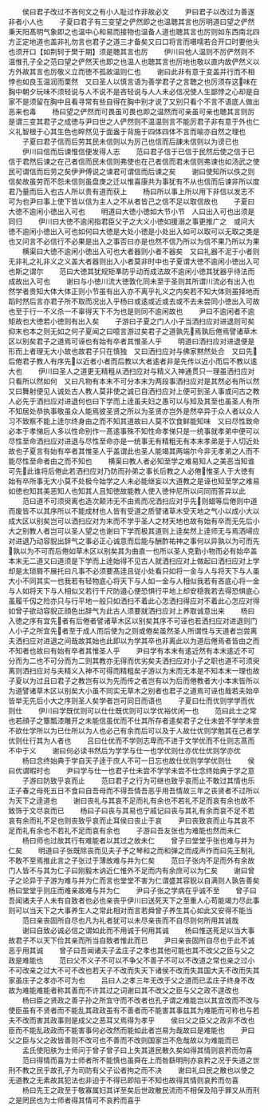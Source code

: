 <!-- { "loadSidebar": true } -->
　　侯曰君子改过不吝何文之有小人耻过作非故必文
　　尹曰君子以改过为善遂非者小人也
　　子夏曰君子有三变望之俨然即之也温聴其言也厉明道曰望之俨然秉天阳髙明气象即之也温中心和易而接物也温备人道也聴其言也厉则如东西南北四方正定地道也盖非礼勿言也君子之道三才备矣又曰口将言而嗫嚅若合开口时要他头也须开口【如荆轲于樊于期】须是聴其言也厉
　　伊川曰他人温则不厉俨然则不温惟孔子全之范曰望之俨然天也即之也温人也聴其言也厉地也敬以直内故俨然义以方外故其言也厉敬义立而徳不孤故温则仁也
　　谢曰此非有意于变盖并行而不相悖也如良玉温润而栗然　又曰圣人以慎言语为善学君子之言聴之也厉须存这味在胸中朝夕玩味不须轻说与人不说不是吝轻说与人人未必信况使人生鄙悖之心却是自家不是须留在胸中且看寻常有些自得在胸中别才说了又别只看个不言不语底人做出恶来也毒
　　杨曰望之俨然而可畏虽可畏也即之温然而可亲虽可亲也聴其言则厉是谓三变其君子之成徳与尹曰世之人俨然则不温温则言不能厉君子非有意于外也仁义礼智根于心其生色也睟然见于面盎于背施于四体四体不言而喻亦自然之理也
　　子夏曰君子信而后劳其民未信则以为厉己也信而后諌未信则以为谤已也
　　伊川曰信而后谏惟信便发得人志
　　范曰君子信于已信于民然后使之信于已信于君然后谏之在己者信而民未信则弗使也在己者信而君未信则弗谏也如汤武之使民可谓信而后劳之矣伊尹傅说之谏君可谓信而后谏之矣
　　谢曰使知所以佚之则信矣故虽劳而不怨未信则虽盘庚之迁以惟喜康共为事犹有不从也信而后谏非所以度君乃量而后入也古人所以贵有道而获上
　　杨曰所以事上所以用下非信以发志不可为也尹曰事上使下皆以信为主人之不从者皆己之信不足以取信故也
　　子夏曰大徳不逾闲小徳出入可也
　　明道曰大徳小徳如大节小节　人曰出入可也出须是同归
　　伊川曰大徳不逾闲指君臣父子之大义小徳如援溺之事更推广之　或问大徳不逾闲小徳出入可也如何曰大徳是大处小徳是小处出入如可以取可以无取之类是也又问言不必信行不必果是出入之事否曰亦是也然不信乃所以为信不果乃所以为果
　　横渠曰大徳不逾闲小徳出入可也大者器则小者不器矣　又曰礼器不泥于小者则无非礼之礼非义之义盖大者器则出入小者莫非时中也子夏谓大徳不逾闲小徳出入可也斯之谓尔
　　范曰大徳其犹规矩凖防乎动而成法故不逾闲小徳其犹器乎待法而成故出入可也
　　谢曰与小徳川流大徳敦化同未至于圣则其所谓川流必有出入也然学者贵知大体大体正则小节虽有出入亦不离乎礼义之内矣若不知大体则虽择地而蹈时然后言亦君子所不取而况出入乎杨曰或逺或近或去或不去未尝同小徳出入可故也至于行一不义杀一不辜得天下不为也是则同不逾闲故也
　　尹曰不逾闲者不逾矩故也大徳若小徳则有出入矣
　　子游曰子夏之门人小子当洒扫应对进退则可矣抑末也本之则无如之何子夏闻之曰噫言游过矣君子之道孰先焉孰后倦焉譬诸草木区以别矣君子之道焉可诬也有始有卒者其惟圣人乎
　　明道曰洒扫应对进退便是形而上者理无大小故也故君子只在慎独　又曰洒扫应对与佛家黙然处合　又曰先后倦君子教人有序先以近者小者而后教以大者逺者非是先传以近小而后不教以逺大也
　　伊川曰圣人之道更无精粗从洒扫应对与精义入神通贯只一理虽洒扫应对只看所以然如何　又曰凡物有本末不可分本末为两段事洒扫应对是其然必有所以然　又曰舞射便见人诚处古人教人莫非使之诚已自洒扫应对上便可到圣人事或问古之教人必先于洒扫应对进退何也曰下学而上逹虽夫妇之愚可以与知及其至也虽圣人有所不知居处恭执事敬虽众人能焉彼圣贤之所以为圣贤亦岂外是然卒异于众人者以众人习不致察不能上逹尔终身由之而不知其道故曰人莫不饮食鲜能知味　又曰尽性致命必本于孝悌后人多以性命别作一髙逺事殊不知性命孝悌只是一统事就孝弟中便可以尽性至命洒扫应对进退与尽性至命亦是一统事无有精粗无有本末孝弟是于人切近处故也子夏言有始有卒者其惟圣人乎盖谓此也圣人能竭其两端尔今非无孝弟之人而不能尽性至命者由之而不知也
　　横渠曰教人者必知至学之难易知人之美恶当知谁可先此谁将后倦此若洒扫应对乃防而孙弟之事长后教之人必倦惟圣人于大徳有始有卒所事无大小莫不处极今始学之人未必能继妄以大道教之是诬也知至学之难易如徳也知其美恶知人也知其人且知徳故能教人使入徳仲尼所以问同而答异以此
　　范曰道不可须臾离也造次颠沛无不由焉而况洒扫应对乎先则蜡等后倦则中道而废皆不以其序所以不能成材也人皆有受道之质譬诸草木受天地之气小以成小大以成大区以别矣岂可以洒扫应对为末而不学乎圣人之材天地也故有始有卒而无先后小大之别教人者岂可以圣人望之也谢曰下学而极其道则上逹矣然上逹师无与焉洒埽应对进退乃动容貎出辞气之事必正心诚意而后能与酬酢祐神之事何以异孰以为可而先孰以为不可而后倦如草木区以别矣其为曲直一也所以圣人克勤小物而必有始卒盖本末无二道又曰道须是下学而上逹始得不见古人就洒扫应对上做起曰洒扫应对上学却是太琐屑不展托曰凡事不必须要髙逹且従小处看只如将一金与人与将天下与人虽大小不同其实一也我若有轻物底心将天下与人如一金与人相似我若有吝底心将一金与人如将天下与人相似又若行千尺防邉心便恐惧行平地上却安穏我若去得恐惧底心虽履千仭之险亦只与行平地一般只如洒扫不着此心怎洒扫得应对不着此心怎应对得如曾子欲动容貎正顔色出辞气为此古人须要就洒扫应对上养取诚意出来
　　杨曰入徳之序有宜先者有后倦者譬诸草木区以别矣其序不可诬也若洒扫应对进退则门人小子之所宜先者至于成人而后使为之则或倦矣虽然圣人所谓性与天道者岂尝离夫洒扫应对进退之间哉故其始也此即以为学其卒也非离此以为道后倦焉者皆由之而不知者也故曰有始有卒者其惟圣人乎
　　尹曰学有本末有逺近然有本末逺近不可分而为二也不可分而为二则其教亦无得而优劣矣夫洒扫应对小子之职也道不可须臾离则洒扫应对与夫精义入神不可得而精粗矣子游以为末而无本是不知本末一理也故子夏以为过且曰君子之教岂有以为先而传之者岂有以为后而倦教者大小本末皆所以为道譬诸草木区以别矣大小虽不同实无草木之别者也君子之道焉可诬也哉若夫始卒皆举无先后小大之序则圣人矣学者岂可同日而语也
　　子夏曰仕而优则学学而优则仕
　　伊川曰学既优则可以仕仕既优则可以学优裕优闲一也
　　范曰此士之常也若顔子之簟瓢漆雕开之未能信虽优而不仕其所存者逺矣君子之仕未尝不学学未尝不欲仕学所以为已仕所以为人也必己有余而后可以及于人故仕优则学勉其在己者学优则仕行其为人者也
　　吕曰仕优而不学则志卑而不进于文学优而不仕则志髙而不中于义
　　谢曰何必读书然后为学学与仕一也学优则仕亦优仕优则学亦优
　　杨曰念终始典于学自天子逹于庶人不可一日忘也故仕优则学学优则仕
　　侯曰优谓暇时也
　　尹曰学与仕一也君子仕未尝不学学未尝不仕念终始典于学之意
　　子游曰防致乎哀而止
　　范曰君子之行为可继也致乎哀而止不敢过其情也乐正子春之母死五日不食曰自吾母而不得吾情吾恶乎用吾情故三年之丧贤者不过所以为天下之逹道也
　　谢曰丧礼与其哀不足而礼有余也不若礼不足而哀有余也故不致饰于文尽哀而已
　　杨曰子曰丧与其易也宁戚记曰丧与其礼有余而哀不足不若哀有余而礼不足也则丧致乎哀而止耳侯曰丧止于哀
　　尹曰丧致哀而止与其哀不足而礼有余也不若礼不足而哀有余也
　　子游曰吾友张也为难能也然而未仁
　　杨曰师也过故其行有难能者以其过之故未仁
　　曾子曰堂堂乎张也难与并为仁矣
　　明道曰子张既除丧而见夫子予之琴和之而和弹之而成声作而曰先王制礼不敢不至焉推此言之子张过于薄故难与并为仁矣
　　范曰子张内不足而外有余故门人皆不与其为仁子曰刚毅木讷近仁惟外不足而内有余庶可以为仁矣
　　谢曰曾子之论异于子游为难与并为仁而言也堂堂不害为仁谓盛其容貎以自满则人孰告善矣杨曰堂堂乎则庄而难亲故难与并为仁
　　尹曰子张之学病在乎诚不至
　　曾子曰吾闻诸夫子人未有自致者也必也亲丧乎伊川曰送死天下之至重人心苟能竭力尽此事则可以当天下之大事养生人之常此相对而言若舜曾子养生其心如此又安得不能当
　　范曰亲丧固所自尽也凡为礼者犹可以未尽亲丧而不自尽则何所用其诚哉
　　谢曰自致必诚必信之谓如此而不用诚于何用其诚
　　杨曰惟送死足以当大事故君子不以天下俭其亲而所当自致者惟此而已
　　尹曰亲丧固所自尽也于此不诚恶乎用其诚
　　曾子曰吾闻诸夫子孟庄子之孝也其他可能也其不改父之臣与父之政是难能也
　　范曰父不义子不可以不争父不善子不可以不改道之常也亲之过小不可改亲之过大不可不改也若天子不改而失天下诸侯不改而失其国大夫不改而失其家虽庄子之孝亦不可为也
　　吕曰人之孝三年无改于父之道而已孟庄子终身不改故为难能难能者称其善而不许其过之词谢曰其不改父之臣与父之政不遑改也
　　杨曰臣之贤政之善子孙之所宜守而不改者也孔子谓之难能岂以其宜改而不改与使臣虽有不贤者而不能乱其政政虽有不善者而不能害其事兹其为难能而可称也与若夫不改而害其政事则是成父之恶耳又焉得为孝乎
　　侯曰父之臣父之政非不改也臣而不能乱政政而不能害事何必改然而能如此者岂易为哉故曰是难能也
　　尹曰父之臣与父之政皆善则不改可也不善而不改则国家岂不危哉故以为难能而已
　　孟氏使阳肤为士师问于曾子曾子曰上失其道民散久矣如得其情则哀矜而勿喜
　　范曰得情而喜为士师者所不能慎也虽舜在上而咎繇明刑亦哀矜之况于失道之世刑不教之民乎故孔子为司防有父子讼者拘之而不决
　　谢曰礼曰民之散也以使之无道教之无素故其犯法也非迫于不得已即陷于不知也故得其情则哀矜而勿喜
　　杨曰先王之政至于敬寡属妇其详至矣后世政散民流而不相保及陷乎罪又从而刑之是罔民也为士师者得其情可不哀矜而喜乎
